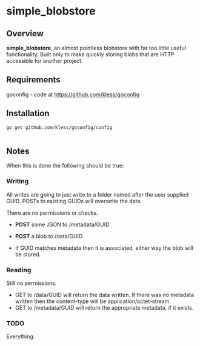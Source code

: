 # simple_blobstore

## Overview

**simple_blobstore**, an almost pointless blobstore with far too little useful functionality.  Built only to make quickly storing blobs that are HTTP accessible for another project.


## Requirements

goconfig - code at <https://github.com/kless/goconfig>


## Installation

```
go get github.com/kless/goconfig/config  


```


## Notes

When this is done the following should be true:

### Writing

All writes are going to just write to a folder named after the user supplied GUID. POSTs to existing GUIDs will overwrite the data.

There are no permissions or checks.

* **POST** some JSON to /metadata/GUID

* **POST** a blob to /data/GUID
* If GUID matches metadata then it is associated, either way the blob will be stored.


### Reading  

Still no permissions.

* GET to /data/GUID will return the data written.  If there was no metadata written then the content-type will be application/octet-stream.
* GET to /metadata/GUID will return the appropriate metadata, if it exists.


### TODO

Everything.